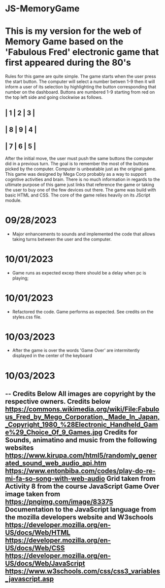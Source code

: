 # JS-MemoryGame

# This is my version for the web of Memory Game based on the 'Fabulous Fred' electronic game that first appeared during the 80's

  Rules for this game are quite simple. The game starts when the user press the start button. The computer will select a number betwen 1-9 then it will inform a user of its selection by highlighting the button corresponding that number on the dashboard. Buttons are numbered 1-9 starting from red on the top left side and going clockwise as follows.

  | 1 | 2 | 3 |
  -------------
  | 8 | 9 | 4 |
  -------------
  | 7 | 6 | 5 |
  -------------

  After the initial move, the user must push the same buttons the computer did in a previous turn. The goal is to remember the most of the buttons picked by the computer.
  Computer is unbeatable just as the original game. This game was designed by Mega Corp probably as a way to support cognitive activities and brain. There is no much information in regards to the ultimate purpose of this game just links that reference the game or taking the user to buy one of the few devices out there.
  The game was build with basic HTML and CSS. The core of the game relies heavily on its JScript module.
# 09/28/2023
  - Major enhancements to sounds and implemented the code that allows taking turns between the user and the computer.
# 10/01/2023
  - Game runs as expected excep there should be a delay when pc is playing;
# 10/01/2023
  - Refactored the code. Game performs as expected. See credits on the styles.css file.
# 10/03/2023
  - After the game is over the words 'Game Over' are intermitently displayed in the center of the keyboard

# 10/03/2023
  -- Credits Below
    All images are copyright by the respective owners. Credits below
    https://commons.wikimedia.org/wiki/File:Fabulous_Fred_by_Mego_Corporation,_Made_In_Japan,_Copyright_1980_%28Electronic_Handheld_Game%29_Choice_Of_9_Games.jpg
    Credits for Sounds, animatino and music from the following websites
    https://www.kirupa.com/html5/randomly_generated_sound_web_audio_api.htm
    https://www.entonbiba.com/codes/play-do-re-mi-fa-so-song-with-web-audio
    Grid taken from Activity 8 from the course JavaScript
    Game Over image taken from https://pngimg.com/image/83375
    Documentation to the JavaScript language from the mozilla developers website and W3schools
    https://developer.mozilla.org/en-US/docs/Web/HTML
    https://developer.mozilla.org/en-US/docs/Web/CSS
    https://developer.mozilla.org/en-US/docs/Web/JavaScript
    https://www.w3schools.com/css/css3_variables_javascript.asp
  --


